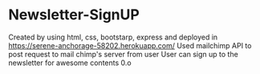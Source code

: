 # Newsletter-SignUP
Created by using html, css, bootstarp, express and deployed in https://serene-anchorage-58202.herokuapp.com/ 
Used mailchimp API to post request to mail chimp's server from user 
User can sign up to the newsletter for awesome contents 0.o
